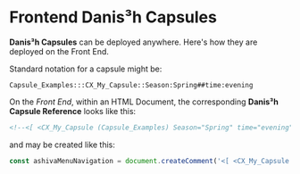 # Frontend Danis³h Capsules
**Danis³h Capsules** can be deployed anywhere. Here's how they are deployed on the Front End.

Standard notation for a capsule might be:

    Capsule_Examples:::CX_My_Capsule::Season:Spring##time:evening

On the *Front End*, within an HTML Document, the corresponding **Danis³h Capsule Reference** looks like this:

```html
<!--<[ <CX_My_Capsule (Capsule_Examples) Season="Spring" time="evening"> ]>-->
```

and may be created like this:

```js
const ashivaMenuNavigation = document.createComment('<[ <CX_My_Capsule (Capsule_Examples) Season="Spring" time="evening"> ]>');
```
